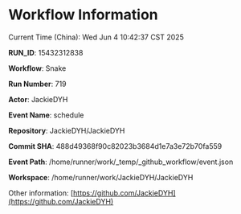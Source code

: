 # Workflow Information

Current Time (China): Wed Jun  4 10:42:37 CST 2025  

**RUN_ID**: 15432312838  

**Workflow**: Snake  

**Run Number**: 719  

**Actor**: JackieDYH  

**Event Name**: schedule  

**Repository**: JackieDYH/JackieDYH  

**Commit SHA**: 488d49368f90c82023b3684d1e7a3e72b70fa559  

**Event Path**: /home/runner/work/_temp/_github_workflow/event.json  

**Workspace**: /home/runner/work/JackieDYH/JackieDYH  

Other information: [https://github.com/JackieDYH](https://github.com/JackieDYH)
